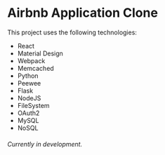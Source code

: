 # Airbnb Application Clone

This project uses the following technologies:
* React
* Material Design
* Webpack
* Memcached
* Python
* Peewee
* Flask
* NodeJS
* FileSystem
* OAuth2
* MySQL
* NoSQL

###### Currently in development.
